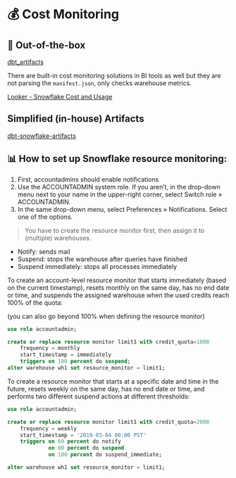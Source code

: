 # 💰 Cost Monitoring

## 🥡 Out-of-the-box

[dbt_artifacts](https://github.com/brooklyn-data/dbt_artifacts)

There are built-in cost monitoring solutions in BI tools as well but they are not parsing the `manifest.json`, only checks warehouse metrics.

[Looker - Snowflake Cost and Usage](https://marketplace.looker.com/marketplace/detail/snowflake-cost-v2)

## Simplified (in-house) Artifacts

[dbt-snowflake-artifacts](https://github.com/Hiflylabs/dbt-snowflake-artifacts)

## 📊 How to set up Snowflake resource monitoring:

1. First, accountadmins should enable notifications
2. Use the ACCOUNTADMIN system role. If you aren’t, in the drop-down menu next to your name in the upper-right corner, select Switch role » ACCOUNTADMIN.
3. In the same drop-down menu, select Preferences » Notifications.
Select one of the options.

> You have to create the resource monitor first, then assign it to (multiple) warehouses.

 - Notify: sends mail
 - Suspend: stops the warehouse after queries have finished
 - Suspend immediately: stops all processes immediately

To create an account-level resource monitor that starts immediately (based on the current timestamp), resets monthly on the same day, has no end date or time, and suspends the assigned warehouse when the used credits reach 100% of the quota:

(you can also go beyond 100% when defining the resource monitor)

```sql
use role accountadmin;

create or replace resource monitor limit1 with credit_quota=1000
    frequency = monthly
    start_timestamp = immediately
    triggers on 100 percent do suspend;
alter warehouse wh1 set resource_monitor = limit1;
```

To create a resource monitor that starts at a specific date and time in the future, resets weekly on the same day, has no end date or time, and performs two different suspend actions at different thresholds:

```sql
use role accountadmin;

create or replace resource monitor limit1 with credit_quota=2000
    frequency = weekly
    start_timestamp = '2019-03-04 00:00 PST'
    triggers on 60 percent do notify
             on 80 percent do suspend
             on 100 percent do suspend_immediate;

alter warehouse wh1 set resource_monitor = limit1;
```



